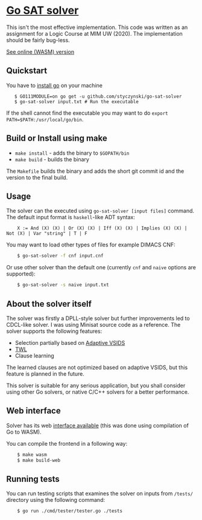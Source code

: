 # [Go SAT solver](http://styczynski.in/go-sat-solver/)

This isn't the most effective implementation. This code was written as an assignment for a Logic Course at MIM UW (2020).
The implementation should be fairly bug-less.

[See online (WASM) version](http://styczynski.in/go-sat-solver/)

## Quickstart

You have to [install go](https://golang.org/doc/install) on your machine 

```
   $ GO111MODULE=on go get -u github.com/styczynski/go-sat-solver
   $ go-sat-solver input.txt # Run the executable
```

If the shell cannot find the executable you may want to do `export PATH=$PATH:/usr/local/go/bin`.

## Build or Install using make

* `make install` - adds the binary to `$GOPATH/bin`
* `make build` - builds the binary

The `Makefile` builds the binary and adds the short git commit id and the version to the final build.

## Usage

The solver can the executed using `go-sat-solver [input files]` command.
The default input format is `haskell`-like ADT syntax:
```
    X := And (X) (X) | Or (X) (X) | Iff (X) (X) | Implies (X) (X) | Not (X) | Var "string" | T | F
```

You may want to load other types of files for example DIMACS CNF:
```bash
    $ go-sat-solver -f cnf input.cnf
```

Or use other solver than the default one (currently `cnf` and `naive` options are supported):
```bash
    $ go-sat-solver -s naive input.txt
```

## About the solver itself

The solver was firstly a DPLL-style solver but further improvements led to CDCL-like solver. 
I was using Minisat source code as a reference.
The solver supports the following features:
* Selection partially based on [Adaptive VSIDS](https://arxiv.org/pdf/1506.08905.pdf)
* [TWL](http://people.mpi-inf.mpg.de/~mfleury/sat_twl.pdf)
* Clause learning

The learned clauses are not optimized based on adaptive VSIDS, but this feature is planned in the future.

This solver is suitable for any serious application, but you shall consider using other Go solvers, or native C/C++ solvers for a better performance.

## Web interface

Solver has its web [interface available](http://styczynski.in/go-sat-solver/) (this was done using compilation of Go to WASM).

You can compile the frontend in a following way:
```bash
    $ make wasm
    $ make build-web
```

## Running tests

You can run testing scripts that examines the solver on inputs from `/tests/` directory using the following command:
```bash
    $ go run ./cmd/tester/tester.go ./tests
```